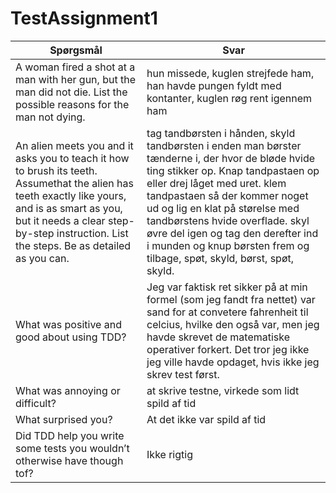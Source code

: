 # TestAssignment1
|Spørgsmål|Svar|
|---------|----|
|A woman fired a shot at a man with her gun, but the man did not die. List the possible reasons for the man not dying.| hun missede, kuglen strejfede ham, han havde pungen fyldt med kontanter, kuglen røg rent igennem ham |
|An alien meets you and it asks you to teach it how to brush its teeth. Assumethat the alien has teeth exactly like yours, and is as smart as you, but it needs a clear step-by-step instruction. List the steps. Be as detailed as you can.| tag tandbørsten i hånden, skyld tandbørsten i enden man børster tænderne i, der hvor de bløde hvide ting stikker op. Knap tandpastaen op eller drej låget med uret. klem tandpastaen så der kommer noget ud og lig en klat på størelse med tandbørstens hvide overflade. skyl øvre del igen og tag den derefter ind i munden og knup børsten frem og tilbage, spøt, skyld, børst, spøt, skyld.
|What was positive and good about using TDD?|Jeg var faktisk ret sikker på at min formel (som jeg fandt fra nettet) var sand for at convetere fahrenheit til celcius, hvilke den også var, men jeg havde skrevet de matematiske operativer forkert. Det tror jeg ikke jeg ville havde opdaget, hvis ikke jeg skrev test først. |
|What was annoying or difficult?|at skrive testne, virkede som lidt spild af tid|
|What surprised you?|At det ikke var spild af tid|
|Did TDD help you write some tests you wouldn’t otherwise have though tof?|Ikke rigtig|
